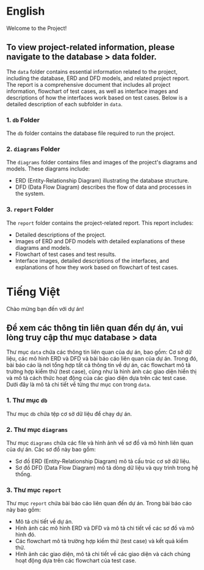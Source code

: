 # English

Welcome to the Project!

## To view project-related information, please navigate to the database > data folder.

The `data` folder contains essential information related to the project, including the database, ERD and DFD models, and related project report. The report is a comprehensive document that includes all project information, flowchart of test cases, as well as interface images and descriptions of how the interfaces work based on test cases. Below is a detailed description of each subfolder in `data`.

### 1. `db` Folder

The `db` folder contains the database file required to run the project.

### 2. `diagrams` Folder

The `diagrams` folder contains files and images of the project's diagrams and models. These diagrams include:

- ERD (Entity-Relationship Diagram) illustrating the database structure.
- DFD (Data Flow Diagram) describes the flow of data and processes in the system.

### 3. `report` Folder

The `report` folder contains the project-related report. This report includes:

- Detailed descriptions of the project.
- Images of ERD and DFD models with detailed explanations of these diagrams and models.
- Flowchart of test cases and test results.
- Interface images, detailed descriptions of the interfaces, and explanations of how they work based on flowchart of test cases.



# Tiếng Việt

Chào mừng bạn đến với dự án!

## Để xem các thông tin liên quan đến dự án, vui lòng truy cập thư mục database > data

Thư mục `data` chứa các thông tin liên quan của dự án, bao gồm: Cơ sở dữ liệu, các mô hình ERD và DFD và bài báo cáo liên quan của dự án. Trong đó, bài báo cáo là nơi tổng hợp tất cả thông tin về dự án, các flowchart mô tả trường hợp kiểm thử (test case), cũng như là hình ảnh các giao diện hiển thị và mô tả cách thức hoạt động của các giao diện dựa trên các test case. Dưới đây là mô tả chi tiết về từng thư mục con trong `data`.

### 1. Thư mục `db`

Thư mục `db` chứa tệp cơ sở dữ liệu để chạy dự án.

### 2. Thư mục `diagrams`

Thư mục `diagrams` chứa các file và hình ảnh về sơ đồ và mô hình liên quan của dự án. Các sơ đồ này bao gồm:

- Sơ đồ ERD (Entity-Relationship Diagram) mô tả cấu trúc cơ sở dữ liệu.
- Sơ đồ DFD (Data Flow Diagram) mô tả dòng dữ liệu và quy trình trong hệ thống.

### 3. Thư mục `report`

Thư mục `report` chứa bài báo cáo liên quan đến dự án. Trong bài báo cáo này bao gồm:

- Mô tả chi tiết về dự án.
- Hình ảnh các mô hình ERD và DFD và mô tả chi tiết về các sơ đồ và mô hình đó.
- Các flowchart mô tả trường hợp kiểm thử (test case) và kết quả kiểm thử.
- Hình ảnh các giao diện, mô tả chi tiết về các giao diện và cách chúng hoạt động dựa trên các flowchart của test case.